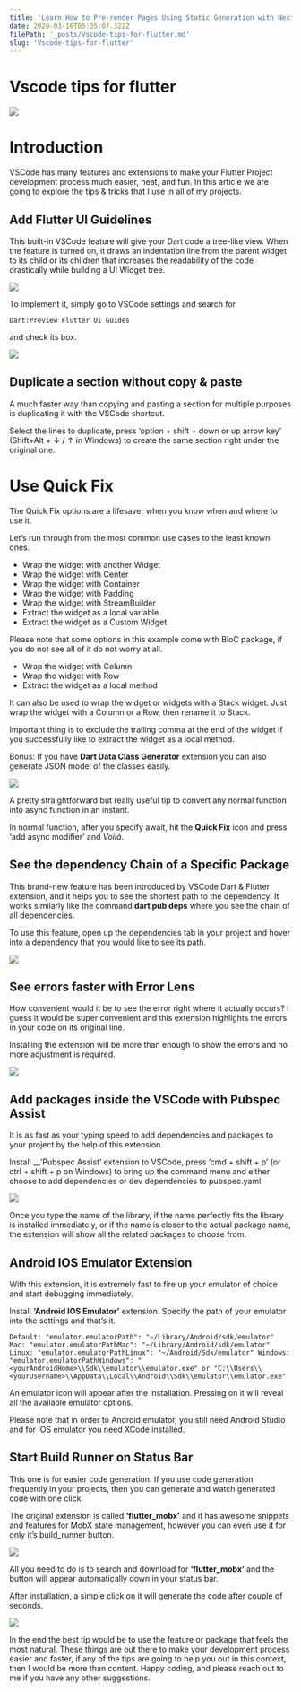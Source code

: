 ```yaml
---
title: 'Learn How to Pre-render Pages Using Static Generation with Next.js'
date: 2020-03-16T05:35:07.322Z
filePath: '_posts/Vscode-tips-for-flutter.md'
slug: 'Vscode-tips-for-flutter'
---
```






# Vscode tips for flutter


[![](https://miro.medium.com/max/1400/0*FJIgWzkwNtLL-gwy.png)](https://miro.medium.com/max/1400/0*FJIgWzkwNtLL-gwy.png)
# Introduction

VSCode has many features and extensions to make your Flutter Project development process much easier, neat, and fun. In this article we are going to explore the tips & tricks that I use in all of my projects.

## Add Flutter UI Guidelines

This built-in VSCode feature will give your Dart code a tree-like view. When the feature is turned on, it draws an indentation line from the parent widget to its child or its children that increases the readability of the code drastically while building a UI Widget tree.



[![](https://firebasestorage.googleapis.com/v0/b/code-rainbow.appspot.com/o/blog-posts%2FVscode-tips-for-flutter%2F08LkStR3eqOKp6h6M.png?alt=media&token=3b4e171c-cb91-4509-85a8-667b42dffc4b)](https://firebasestorage.googleapis.com/v0/b/code-rainbow.appspot.com/o/blog-posts%2FVscode-tips-for-flutter%2F08LkStR3eqOKp6h6M.png?alt=media&token=3b4e171c-cb91-4509-85a8-667b42dffc4b)

To implement it, simply go to VSCode settings and search for

```
Dart:Preview Flutter Ui Guides
```

and check its box.

[![](https://firebasestorage.googleapis.com/v0/b/code-rainbow.appspot.com/o/blog-posts%2FVscode-tips-for-flutter%2F0QKy9IQaXM1uvQ6C5.png?alt=media&token=6bbec656-c553-47fb-b3dc-f4b5194bb09d)](https://firebasestorage.googleapis.com/v0/b/code-rainbow.appspot.com/o/blog-posts%2FVscode-tips-for-flutter%2F0QKy9IQaXM1uvQ6C5.png?alt=media&token=6bbec656-c553-47fb-b3dc-f4b5194bb09d)

## Duplicate a section without copy & paste

A much faster way than copying and pasting a section for multiple purposes is duplicating it with the VSCode shortcut.

Select the lines to duplicate, press ‘option + shift + down or up arrow key’ (Shift+Alt + ↓ / ↑ in Windows) to create the same section right under the original one.

# Use Quick Fix

The Quick Fix options are a lifesaver when you know when and where to use it.

Let’s run through from the most common use cases to the least known ones.

- Wrap the widget with another Widget
- Wrap the widget with Center
- Wrap the widget with Container
- Wrap the widget with Padding
- Wrap the widget with StreamBuilder
- Extract the widget as a local variable
- Extract the widget as a Custom Widget

Please note that some options in this example come with BloC package, if you do not see all of it do not worry at all.

- Wrap the widget with Column
- Wrap the widget with Row
- Extract the widget as a local method

It can also be used to wrap the widget or widgets with a Stack widget. Just wrap the widget with a Column or a Row, then rename it to Stack.

Important thing is to exclude the trailing comma at the end of the widget if you successfully like to extract the widget as a local method.

Bonus: If you have **Dart Data Class Generator** extension you can also generate JSON model of the classes easily.

[![](https://firebasestorage.googleapis.com/v0/b/code-rainbow.appspot.com/o/blog-posts%2FVscode-tips-for-flutter%2F0_-yifXC7TlTjhy-y.png?alt=media&token=496982c1-863e-4f52-ae5b-9f1dfc0c54cb)](https://firebasestorage.googleapis.com/v0/b/code-rainbow.appspot.com/o/blog-posts%2FVscode-tips-for-flutter%2F0_-yifXC7TlTjhy-y.png?alt=media&token=496982c1-863e-4f52-ae5b-9f1dfc0c54cb)

A pretty straightforward but really useful tip to convert any normal function into async function in an instant.

In normal function, after you specify await, hit the **Quick Fix** icon and press ‘add async modifier’ and *Voilà*.

## See the dependency Chain of a Specific Package

This brand-new feature has been introduced by VSCode Dart & Flutter extension, and it helps you to see the shortest path to the dependency. It works similarly like the command **dart pub deps** where you see the chain of all dependencies.

To use this feature, open up the dependencies tab in your project and hover into a dependency that you would like to see its path.

[![](https://firebasestorage.googleapis.com/v0/b/code-rainbow.appspot.com/o/blog-posts%2FVscode-tips-for-flutter%2F0TaFKrO3Gi6x1PxPy.png?alt=media&token=96b54ef9-2395-4f67-8c5a-5912fb57ef01)](https://firebasestorage.googleapis.com/v0/b/code-rainbow.appspot.com/o/blog-posts%2FVscode-tips-for-flutter%2F0TaFKrO3Gi6x1PxPy.png?alt=media&token=96b54ef9-2395-4f67-8c5a-5912fb57ef01)

## See errors faster with Error Lens

How convenient would it be to see the error right where it actually occurs? I guess it would be super convenient and this extension highlights the errors in your code on its original line.

Installing the extension will be more than enough to show the errors and no more adjustment is required.

[![](https://firebasestorage.googleapis.com/v0/b/code-rainbow.appspot.com/o/blog-posts%2FVscode-tips-for-flutter%2F0-SyvqSs_RsurkHVn.png?alt=media&token=733c4c1f-7307-4c0a-a8cf-f5c9da8d360e)](https://firebasestorage.googleapis.com/v0/b/code-rainbow.appspot.com/o/blog-posts%2FVscode-tips-for-flutter%2F0-SyvqSs_RsurkHVn.png?alt=media&token=733c4c1f-7307-4c0a-a8cf-f5c9da8d360e)

## Add packages inside the VSCode with Pubspec Assist

It is as fast as your typing speed to add dependencies and packages to your project by the help of this extension.

Install __’Pubspec Assist’ extension to VSCode, press ‘cmd + shift + p’ (or ctrl + shift + p on Windows) to bring up the command menu and either choose to add dependencies or dev dependencies to pubspec.yaml.

[![](https://firebasestorage.googleapis.com/v0/b/code-rainbow.appspot.com/o/blog-posts%2FVscode-tips-for-flutter%2F0Q1XPXlxswpV6xh1B.png?alt=media&token=33e073ff-b6c7-4d65-916a-3e25327f1c9a)](https://firebasestorage.googleapis.com/v0/b/code-rainbow.appspot.com/o/blog-posts%2FVscode-tips-for-flutter%2F0Q1XPXlxswpV6xh1B.png?alt=media&token=33e073ff-b6c7-4d65-916a-3e25327f1c9a)

Once you type the name of the library, if the name perfectly fits the library is installed immediately, or if the name is closer to the actual package name, the extension will show all the related packages to choose from.

## Android IOS Emulator Extension

With this extension, it is extremely fast to fire up your emulator of choice and start debugging immediately.

Install **‘Android IOS Emulator’** extension. Specify the path of your emulator into the settings and that’s it.

```
Default: "emulator.emulatorPath": "~/Library/Android/sdk/emulator" Mac: "emulator.emulatorPathMac": "~/Library/Android/sdk/emulator" Linux: "emulator.emulatorPathLinux": "~/Android/Sdk/emulator" Windows: "emulator.emulatorPathWindows": "<yourAndroidHome>\\Sdk\\emulator\\emulator.exe" or "C:\\Users\\<yourUsername>\\AppData\\Local\\Android\\Sdk\\emulator\\emulator.exe"
```

An emulator icon will appear after the installation. Pressing on it will reveal all the available emulator options.

Please note that in order to Android emulator, you still need Android Studio and for IOS emulator you need XCode installed.

## Start Build Runner on Status Bar

This one is for easier code generation. If you use code generation frequently in your projects, then you can generate and watch generated code with one click.

The original extension is called **‘flutter_mobx’** and it has awesome snippets and features for MobX state management, however you can even use it for only it’s build_runner button.

[![](https://firebasestorage.googleapis.com/v0/b/code-rainbow.appspot.com/o/blog-posts%2FVscode-tips-for-flutter%2F0cVJgJEM2QDYb-HyQ.png?alt=media&token=e9bd2712-f871-44d7-b723-1d492369bde5)](https://firebasestorage.googleapis.com/v0/b/code-rainbow.appspot.com/o/blog-posts%2FVscode-tips-for-flutter%2F0cVJgJEM2QDYb-HyQ.png?alt=media&token=e9bd2712-f871-44d7-b723-1d492369bde5)

All you need to do is to search and download for **‘flutter_mobx’** and the button will appear automatically down in your status bar.

After installation, a simple click on it will generate the code after couple of seconds.

[![](https://firebasestorage.googleapis.com/v0/b/code-rainbow.appspot.com/o/blog-posts%2FVscode-tips-for-flutter%2F007-FAtb5Sows_fVf.png?alt=media&token=7429da1b-6408-4d3b-bcd7-d6b838e844fd)](https://firebasestorage.googleapis.com/v0/b/code-rainbow.appspot.com/o/blog-posts%2FVscode-tips-for-flutter%2F007-FAtb5Sows_fVf.png?alt=media&token=7429da1b-6408-4d3b-bcd7-d6b838e844fd)

In the end the best tip would be to use the feature or package that feels the most natural. These things are out there to make your development process easier and faster, if any of the tips are going to help you out in this context, then I would be more than content. Happy coding, and please reach out to me if you have any other suggestions.



